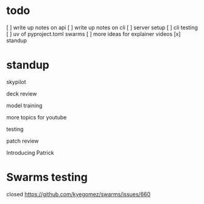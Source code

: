 # todo
[ ] write up notes on api 
[ ] write up notes on cli
[ ] server setup
[ ] cli testing
[ ] uv of pyproject.toml swarms
[ ] more ideas for explainer videos
[x] standup

# standup
skypilot

deck review

model training

more topics for youtube

testing

patch review

Introducing Patrick
# Swarms testing
closed https://github.com/kyegomez/swarms/issues/660
